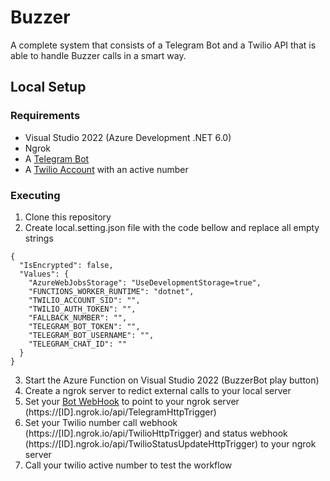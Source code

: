 # Buzzer

A complete system that consists of a Telegram Bot and a Twilio API that is able to handle Buzzer calls in a smart way.

## Local Setup

### Requirements

- Visual Studio 2022 (Azure Development .NET 6.0)
- Ngrok
- A [Telegram Bot](https://core.telegram.org/bots#6-botfather)
- A [Twilio Account](https://www.twilio.com/) with an active number

### Executing

1. Clone this repository
2. Create local.setting.json file with the code bellow and replace all empty strings

```
{
  "IsEncrypted": false,
  "Values": {
    "AzureWebJobsStorage": "UseDevelopmentStorage=true",
    "FUNCTIONS_WORKER_RUNTIME": "dotnet",
    "TWILIO_ACCOUNT_SID": "",
    "TWILIO_AUTH_TOKEN": "",
    "FALLBACK_NUMBER": "",
    "TELEGRAM_BOT_TOKEN": "",
    "TELEGRAM_BOT_USERNAME": "",
    "TELEGRAM_CHAT_ID": ""
  }
}
```

3. Start the Azure Function on Visual Studio 2022 (BuzzerBot play button)
4. Create a ngrok server to redict external calls to your local server
5. Set your [Bot WebHook](https://core.telegram.org/bots/api#setwebhook) to point to your ngrok server (https://[ID].ngrok.io/api/TelegramHttpTrigger)
6. Set your Twilio number call webhook (https://[ID].ngrok.io/api/TwilioHttpTrigger) and status webhook (https://[ID].ngrok.io/api/TwilioStatusUpdateHttpTrigger) to your ngrok server
7. Call your twilio active number to test the workflow
